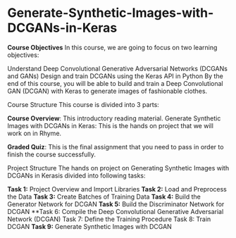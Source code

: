 # Generate-Synthetic-Images-with-DCGANs-in-Keras
**Course Objectives**
In this course, we are going to focus on two learning objectives:

Understand Deep Convolutional Generative Adversarial Networks (DCGANs and GANs)
Design and train DCGANs using the Keras API in Python
By the end of this course, you will be able to build and train a Deep Convolutional GAN (DCGAN) with Keras to generate images of fashionable clothes.

Course Structure
This course is divided into 3 parts:

**Course Overview**: This introductory reading material.
Generate Synthetic Images with DCGANs in Keras: This is the hands on project that we will work on in Rhyme.

**Graded Quiz**: This is the final assignment that you need to pass in order to finish the course successfully.

Project Structure
The hands on project on Generating Synthetic Images with DCGANs in Kerasis divided into following tasks:

**Task 1:** Project Overview and Import Libraries
**Task 2:** Load and Preprocess the Data
**Task 3:** Create Batches of Training Data
**Task 4:** Build the Generator Network for DCGAN
**Task 5:** Build the Discriminator Network for DCGAN
**Task 6: Compile the Deep Convolutional Generative Adversarial Network (DCGAN)
Task 7: Define the Training Procedure
Task 8: Train DCGAN
**Task 9:** Generate Synthetic Images with DCGAN 

